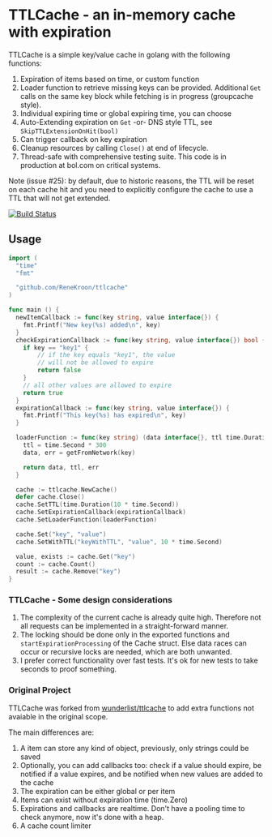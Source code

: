 # TTLCache - an in-memory cache with expiration

TTLCache is a simple key/value cache in golang with the following functions:

1. Expiration of items based on time, or custom function
2. Loader function to retrieve missing keys can be provided. Additional `Get` calls on the same key block while fetching is in progress (groupcache style).
3. Individual expiring time or global expiring time, you can choose
4. Auto-Extending expiration on `Get` -or- DNS style TTL, see `SkipTTLExtensionOnHit(bool)`
5. Can trigger callback on key expiration
6. Cleanup resources by calling `Close()` at end of lifecycle.
7. Thread-safe with comprehensive testing suite. This code is in production at bol.com on critical systems.

Note (issue #25): by default, due to historic reasons, the TTL will be reset on each cache hit and you need to explicitly configure the cache to use a TTL that will not get extended.

[![Build Status](https://travis-ci.org/ReneKroon/ttlcache.svg?branch=master)](https://travis-ci.org/ReneKroon/ttlcache)

## Usage

```go
import (
  "time"
  "fmt"

  "github.com/ReneKroon/ttlcache"
)

func main () {
  newItemCallback := func(key string, value interface{}) {
    fmt.Printf("New key(%s) added\n", key)
  }
  checkExpirationCallback := func(key string, value interface{}) bool {
    if key == "key1" {
        // if the key equals "key1", the value
        // will not be allowed to expire
        return false
    }
    // all other values are allowed to expire
    return true
  }
  expirationCallback := func(key string, value interface{}) {
    fmt.Printf("This key(%s) has expired\n", key)
  }

  loaderFunction := func(key string) (data interface{}, ttl time.Duration, err error) {
    ttl = time.Second * 300
    data, err = getFromNetwork(key)

    return data, ttl, err
  }

  cache := ttlcache.NewCache()
  defer cache.Close()
  cache.SetTTL(time.Duration(10 * time.Second))
  cache.SetExpirationCallback(expirationCallback)
  cache.SetLoaderFunction(loaderFunction)

  cache.Set("key", "value")
  cache.SetWithTTL("keyWithTTL", "value", 10 * time.Second)

  value, exists := cache.Get("key")
  count := cache.Count()
  result := cache.Remove("key")
}
```

### TTLCache - Some design considerations

1. The complexity of the current cache is already quite high. Therefore not all requests can be implemented in a straight-forward manner.
2. The locking should be done only in the exported functions and `startExpirationProcessing` of the Cache struct. Else data races can occur or recursive locks are needed, which are both unwanted.
3. I prefer correct functionality over fast tests. It's ok for new tests to take seconds to proof something.

### Original Project

TTLCache was forked from [wunderlist/ttlcache](https://github.com/wunderlist/ttlcache) to add extra functions not avaiable in the original scope.

The main differences are:

1. A item can store any kind of object, previously, only strings could be saved
2. Optionally, you can add callbacks too: check if a value should expire, be notified if a value expires, and be notified when new values are added to the cache
3. The expiration can be either global or per item
4. Items can exist without expiration time (time.Zero)
5. Expirations and callbacks are realtime. Don't have a pooling time to check anymore, now it's done with a heap.
6. A cache count limiter
